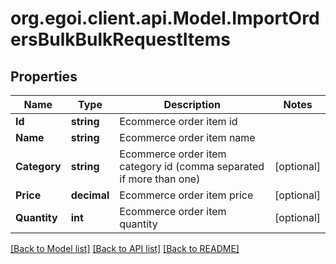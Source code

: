 
# org.egoi.client.api.Model.ImportOrdersBulkBulkRequestItems

## Properties

Name | Type | Description | Notes
------------ | ------------- | ------------- | -------------
**Id** | **string** | Ecommerce order item id | 
**Name** | **string** | Ecommerce order item name | 
**Category** | **string** | Ecommerce order item category id (comma separated if more than one) | [optional] 
**Price** | **decimal** | Ecommerce order item price | [optional] 
**Quantity** | **int** | Ecommerce order item quantity | [optional] 

[[Back to Model list]](../README.md#documentation-for-models)
[[Back to API list]](../README.md#documentation-for-api-endpoints)
[[Back to README]](../README.md)

